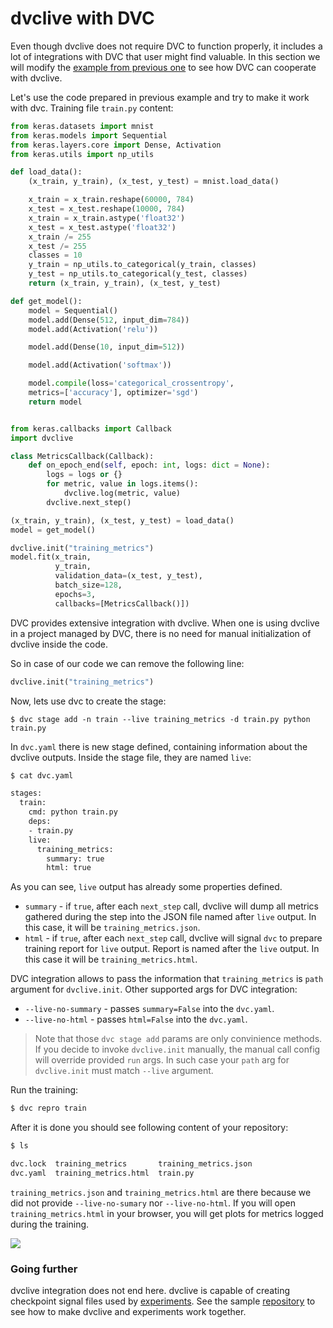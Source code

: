 # dvclive with DVC

Even though dvclive does not require DVC to function properly, it includes a lot
of integrations with DVC that user might find valuable. In this section we will
modify the [example from previous one](/doc/dvclive/usage) to see how DVC can
cooperate with dvclive.

Let's use the code prepared in previous example and try to make it work with
dvc. Training file `train.py` content:

```python
from keras.datasets import mnist
from keras.models import Sequential
from keras.layers.core import Dense, Activation
from keras.utils import np_utils

def load_data():
    (x_train, y_train), (x_test, y_test) = mnist.load_data()

    x_train = x_train.reshape(60000, 784)
    x_test = x_test.reshape(10000, 784)
    x_train = x_train.astype('float32')
    x_test = x_test.astype('float32')
    x_train /= 255
    x_test /= 255
    classes = 10
    y_train = np_utils.to_categorical(y_train, classes)
    y_test = np_utils.to_categorical(y_test, classes)
    return (x_train, y_train), (x_test, y_test)

def get_model():
    model = Sequential()
    model.add(Dense(512, input_dim=784))
    model.add(Activation('relu'))

    model.add(Dense(10, input_dim=512))

    model.add(Activation('softmax'))

    model.compile(loss='categorical_crossentropy',
    metrics=['accuracy'], optimizer='sgd')
    return model


from keras.callbacks import Callback
import dvclive

class MetricsCallback(Callback):
    def on_epoch_end(self, epoch: int, logs: dict = None):
        logs = logs or {}
        for metric, value in logs.items():
            dvclive.log(metric, value)
        dvclive.next_step()

(x_train, y_train), (x_test, y_test) = load_data()
model = get_model()

dvclive.init("training_metrics")
model.fit(x_train,
          y_train,
          validation_data=(x_test, y_test),
          batch_size=128,
          epochs=3,
          callbacks=[MetricsCallback()])
```

DVC provides extensive integration with dvclive. When one is using dvclive in a
project managed by DVC, there is no need for manual initialization of dvclive
inside the code.

So in case of our code we can remove the following line:

```python
dvclive.init("training_metrics")
```

Now, lets use dvc to create the stage:

```dvc
$ dvc stage add -n train --live training_metrics -d train.py python train.py
```

In `dvc.yaml` there is new stage defined, containing information about the
dvclive outputs. Inside the stage file, they are named `live`:

```bash
$ cat dvc.yaml

stages:
  train:
    cmd: python train.py
    deps:
    - train.py
    live:
      training_metrics:
        summary: true
        html: true
```

As you can see, `live` output has already some properties defined.

- `summary` - if `true`, after each `next_step` call, dvclive will dump all
  metrics gathered during the step into the JSON file named after `live` output.
  In this case, it will be `training_metrics.json`.
- `html` - if `true`, after each `next_step` call, dvclive will signal `dvc` to
  prepare training report for `live` output. Report is named after the `live`
  output. In this case it will be `training_metrics.html`.

DVC integration allows to pass the information that `training_metrics` is `path`
argument for `dvclive.init`. Other supported args for DVC integration:

- `--live-no-summary` - passes `summary=False` into the `dvc.yaml`.
- `--live-no-html` - passes `html=False` into the `dvc.yaml`.

> Note that those `dvc stage add` params are only convinience methods. If you
> decide to invoke `dvclive.init` manually, the manual call config will override
> provided `run` args. In such case your `path` arg for `dvclive.init` must
> match `--live` argument.

Run the training:

```bash
$ dvc repro train
```

After it is done you should see following content of your repository:

```bash
$ ls

dvc.lock  training_metrics       training_metrics.json
dvc.yaml  training_metrics.html  train.py
```

`training_metrics.json` and `training_metrics.html` are there because we did not
provide `--live-no-sumary` nor `--live-no-html`. If you will open
`training_metrics.html` in your browser, you will get plots for metrics logged
during the training.

![](/img/dvclive_report.png)

### Going further

dvclive integration does not end here. dvclive is capable of creating checkpoint
signal files used by [experiments](/doc/start/experiments). See the sample
[repository](https://github.com/iterative/dvc-checkpoints-mnist) to see how to
make dvclive and experiments work together.
